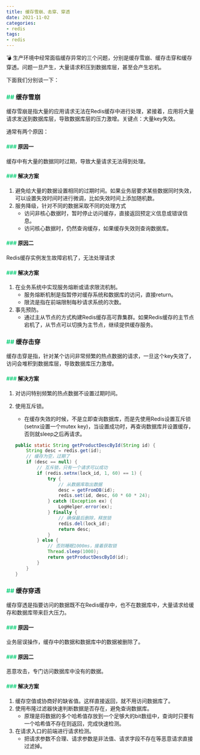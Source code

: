 ```yaml
---
title: 缓存雪崩、击穿、穿透
date: 2021-11-02
categories:
- redis
tags:
- redis
---
```


💣 生产环境中经常面临缓存异常的三个问题，分别是缓存雪崩、缓存击穿和缓存穿透。问题一旦产生，大量请求积压到数据库层，甚至会产生宕机。

<!--more-->

下面我们分别谈一下：

### <font color=#11d17b>## </font><font face=黑体>缓存雪崩</font>

缓存雪崩是指大量的应用请求无法在Redis缓存中进行处理，紧接着，应用将大量请求发送到数据库层，导致数据库层的压力激增。关键点：大量key失效。

通常有两个原因：

#### <font color=#11d17b>### </font><font face=黑体>原因一</font>

缓存中有大量的数据同时过期，导致大量请求无法得到处理。

#### <font color=#11d17b>### </font><font face=黑体>解决方案</font>

1. 避免给大量的数据设置相同的过期时间。如果业务层要求某些数据同时失效，可以设置失效时间时进行微调，比如失效时间上添加随机数。
2. 服务降级，针对不同的数据采取不同的处理方式
    - 访问非核心数据时，暂时停止访问缓存，直接返回预定义信息或错误信息。
    - 访问核心数据时，仍然查询缓存，如果缓存失效则查询数据库。

#### <font color=#11d17b>### </font><font face=黑体>原因二</font>

Redis缓存实例发生故障宕机了，无法处理请求

#### <font color=#11d17b>### </font><font face=黑体>解决方案</font>

1. 在业务系统中实现服务熔断或请求限流机制。
    - 服务熔断机制是指暂停对缓存系统和数据库的访问，直接return。
    - 限流是指在前端限制每秒请求系统的次数。
2. 事先预防。
    - 通过主从节点的方式构建Redis缓存高可靠集群。如果Redis缓存的主节点宕机了，从节点可以切换为主节点，继续提供缓存服务。

### <font color=#11d17b>## </font><font face=黑体>缓存击穿</font>

缓存击穿是指，针对某个访问非常频繁的热点数据的请求，一旦这个key失效了，访问会堆积到数据库层，导致数据库压力激增。

#### <font color=#11d17b>### </font><font face=黑体>解决方案</font>

1. 对访问特别频繁的热点数据不设置过期时间。
2. 使用互斥锁。
    - 在缓存失效的时候，不是立即查询数据库，而是先使用Redis设置互斥锁(setnx设置一个mutex key)，当设置成功时，再查询数据库并设置缓存，否则就sleep之后再请求。

    ```java
    public static String getProductDescById(String id) {
        String desc = redis.get(id);
        // 缓存为空，过期了
        if (desc == null) {
            // 互斥锁，只有一个请求可以成功
            if (redis.setnx(lock_id, 1, 60) == 1) {
                try {
                    // 从数据库取出数据
                    desc = getFromDB(id);
                    redis.set(id, desc, 60 * 60 * 24);
                } catch (Exception ex) {
                    LogHelper.error(ex);
                } finally {
                    // 确保最后删除，释放锁
                    redis.del(lock_id);
                    return desc;
                }
            } else {
                // 否则睡眠1000ms，接着获取锁
                Thread.sleep(1000);
                return getProductDescById(id);
            }
        }
    }
    ```

### <font color=#11d17b>## </font><font face=黑体>缓存穿透</font>

缓存穿透是指要访问的数据既不在Redis缓存中，也不在数据库中，大量请求给缓存和数据库带来巨大压力。

#### <font color=#11d17b>### </font><font face=黑体>原因一</font>

业务层误操作，缓存中的数据和数据库中的数据被删除了。

#### <font color=#11d17b>### </font><font face=黑体>原因二</font>

恶意攻击，专门访问数据库中没有的数据。

#### <font color=#11d17b>### </font><font face=黑体>解决方案</font>

1. 缓存空值或协商好的缺省值。这样直接返回，就不用访问数据库了。
2. 使用布隆过滤器快速判断数据是否存在，避免查询数据库。
    - 原理是将数据的多个哈希值存放到一个足够大的bit数组中，查询时只要有一个哈希值不存在则返回，完成快速检测。
3. 在请求入口的前端进行请求检测。
    - 把请求参数不合理、请求参数是非法值、请求字段不存在等恶意请求直接过滤掉。





